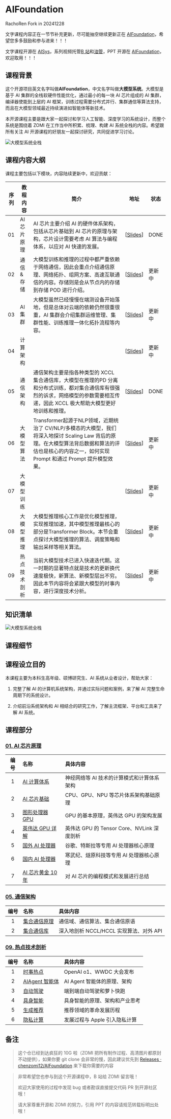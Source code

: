 # AIFoundation

RachoRen Fork in 20241228

文字课程内容正在一节节补充更新，尽可能抽空继续更新正在 [AIFoundation](https://github.com/chenzomi12/AIFoundation/)，希望您多多鼓励和参与进来！！！

文字课程开源在 [AISys](https://chenzomi12.github.io/)，系列视频托管[B 站](https://space.bilibili.com/517221395)和[油管](https://www.youtube.com/@zomi6222/videos)，PPT 开源在 [AIFoundation](https://github.com/chenzomi12/AIFoundation/)，欢迎取用！！！

## 课程背景

这个开源项目英文名字叫做**AIFoundation**，中文名字叫做**大模型系统**。大模型是基于 AI 集群的全栈软硬件性能优化，通过最小的每一块 AI 芯片组成的 AI 集群，编译器使能到上层的 AI 框架，训练过程需要分布式并行、集群通信等算法支持，而且在大模型领域最近持续演进如智能体等新技术。

本开源课程主要是跟大家一起探讨和学习人工智能、深度学习的系统设计，而整个系统是围绕着 ZOMI 在工作当中所积累、梳理、构建 AI 系统全栈的内容。希望跟所有关注 AI 开源课程的好朋友一起探讨研究，共同促进学习讨论。

![大模型系统全栈](images/aifoundation01.png)

## 课程内容大纲

课程主要包括以下模块，内容陆续更新中，欢迎贡献：

| 序列 | 教程内容 | 简介 | 地址 | 状态 |
| --- | --------------- | ------------------------------------------------------------------------------------------------- | ---------------------------- | ---- |
| 01 | AI 芯片原理 | AI 芯片主要介绍 AI 的硬件体系架构，包括从芯片基础到 AI 芯片的原理与架构，芯片设计需要考虑 AI 算法与编程体系，以应对 AI 快速的发展。 | [[Slides](./01AIChip/)] | DONE |
| 02 | 通信&存储 | 大模型训练和推理的过程中都严重依赖于网络通信，因此会重点介绍通信原理、网络拓扑、组网方案、高速互联通信的内容。存储则是会从节点内的存储到存储 POD 进行介绍。 | [[Slides](./02StorComm/)] | 更新中 |
| 03 | AI 集群 | 大模型虽然已经慢慢在端测设备开始落地，但是总体对云端的依赖仍然很重很重，AI 集群会介绍集群运维管理、集群性能、训练推理一体化拓扑流程等内容。 | [[Slides]()] | 更新中 |
| 04 | 计算架构 |                                                                                                   | [[Slides]()] | 更新中 |
| 05 | 通信架构 | 通信架构主要是指各种类型的 XCCL 集合通信库，大模型在推理的PD 分离和分布式训练，都对集合通信库有很强烈的诉求，网络模型的参数需要相互传递，因此 XCCL 极大帮助大模型更好地训练和推理。 | [[Slides](./05XCCL/)] | DONE |
| 06 | 大模型算法 | Transformer起源于NLP领域，近期统治了 CV/NLP/多模态的大模型，我们将深入地探讨 Scaling Law 背后的原理。在大模型算法背后数据和算法的评估也是核心的内容之一，如何实现 Prompt 和通过 Prompt 提升模型效果。 | [[Slides](./06Algo&Data/)] | 更新中 |
| 07 | 大模型训练 |                                                                                                   | [[Slides]()] | 更新中 |
| 08 | 大模型推理 | 大模型推理核心工作是优化模型推理，实现推理加速，其中模型推理最核心的部分是Transformer Block。本节会重点探讨大模型推理的算法、调度策略和输出采样等相关算法。 | [[Slides](./08Infer/)] | 更新中 |
| 09 | 热点技术剖析 | 当前大模型技术已进入快速迭代期。这一时期的显著特点就是技术的更新换代速度极快，新算法、新模型层出不穷。因此本节内容将会紧跟大模型的时事内容，进行深度技术分析。 | [[Slides](./09News/)] | 更新中 |

## 知识清单

![大模型系统全栈](images/aifoundation02.png)

## 课程细节

## 课程设立目的

本课程主要为本科生高年级、硕博研究生、AI 系统从业者设计，帮助大家：

1. 完整了解 AI 的计算机系统架构，并通过实际问题和案例，来了解 AI 完整生命周期下的系统设计。

2. 介绍前沿系统架构和 AI 相结合的研究工作，了解主流框架、平台和工具来了解 AI 系统。

## 课程部分

### **[01. AI 芯片原理](./01AIChip/)**

| 编号  | 名称       | 具体内容      |
|:---:|:----- |:--- |
| 1      | [AI 计算体系](./01AIChip/01Foundation/) | 神经网络等 AI 技术的计算模式和计算体系架构  |
| 2      | [AI 芯片基础](./01AIChip/02ChipBase/)   | CPU、GPU、NPU 等芯片体系架构基础原理       |
| 3      | [图形处理器 GPU](./01AIChip/03GPUBase/)  | GPU 的基本原理，英伟达 GPU 的架构发展  |
| 4      | [英伟达 GPU 详解](./01AIChip/04NVIDIA/) | 英伟达 GPU 的 Tensor Core、NVLink 深度剖析 |
| 5      | [国外 AI 处理器](./01AIChip/05Abroad/)   | 谷歌、特斯拉等专用 AI 处理器核心原理  |
| 6      | [国内 AI 处理器](./01AIChip/06Domestic/)   | 寒武纪、燧原科技等专用 AI 处理器核心原理  |
| 7      | [AI 芯片黄金 10 年](./01AIChip/07Thought/)   | 对 AI 芯片的编程模式和发展进行总结  |

### **[05. 通信架构](./05XCCL/)**

| 编号  | 名称       | 具体内容      |
|:---:|:----- |:--- |
| 1      | [集合通信原理](./05XCCL/01Communicate/) | 通信域、通信算法、集合通信原语  |
| 2      | [集合通信库](./05XCCL/02CommLibrary/)   | 深入地剖析 NCCL/HCCL 实现算法、对外 API  |

### **[09. 热点技术剖析](./09News/)**

| 编号  | 名称       | 具体内容      |
|:---:|:----- |:--- |
| 1      | [时事热点](./09News/00Others/)   |  OpenAI o1、WWDC 大会发布   |
| 2      | [AIAgent 智能体](./09News/01Agent/)   | AI Agent 智能体的原理、架构   |
| 3      | [自动驾驶](./09News/02AutoDrive/)   |  端到端自动驾驶和萝卜快跑  |
| 4      | [具身智能](./09News/03Embodied/)   |  具身智能的原理、架构和产业思考  |
| 5      | [生成推荐](./09News/04Remmcon/)   |  推荐领域的革命发展历程  |
| 6      | [隐私计算](./09News/05Computer/)   |  发展过程与 Apple 引入隐私计算  |

## 备注

> 这个仓已经到达疯狂的 10G 啦（ZOMI 把所有制作过程、高清图片都原封不动提供），如果你要 git clone 会非常的慢，因此建议优先到  [Releases · chenzomi12/AIFoundation](https://github.com/chenzomi12/AIFoundation/releases) 来下载你需要的内容

> 非常希望您也参与到这个开源课程中，B 站给 ZOMI 留言哦！
> 
> 欢迎大家使用的过程中发现 bug 或者勘误直接提交代码 PR 到开源社区哦！
> 
> 请大家尊重开源和 ZOMI 的努力，引用 PPT 的内容请规范转载标明出处哦！